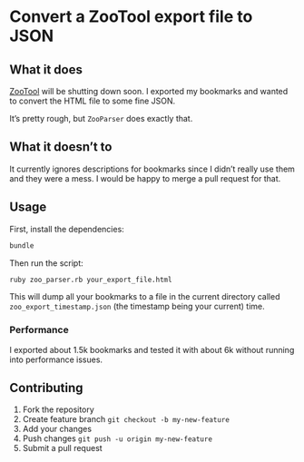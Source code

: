 # Convert a ZooTool export file to JSON

## What it does

[ZooTool][zt] will be shutting down soon. I exported my
bookmarks and wanted to convert the HTML file to some fine JSON.
  
  [zt]: http://zootool.com

It’s pretty rough, but `ZooParser` does exactly that.

## What it doesn’t to

It currently ignores descriptions for bookmarks since I didn’t
really use them and they were a mess. I would be happy to merge a
pull request for that.

## Usage

First, install the dependencies:

```bash
bundle
```

Then run the script:

```bash
ruby zoo_parser.rb your_export_file.html
```

This will dump all your bookmarks to a file in the current directory
called `zoo_export_timestamp.json` (the timestamp being your current)
time.

### Performance

I exported about 1.5k bookmarks and tested it with about 6k without
running into performance issues.

## Contributing

1. Fork the repository
2. Create feature branch `git checkout -b my-new-feature`
3. Add your changes
4. Push changes `git push -u origin my-new-feature`
5. Submit a pull request